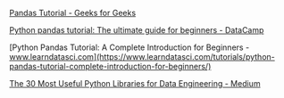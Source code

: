 [Pandas Tutorial - Geeks for Geeks](https://www.geeksforgeeks.org/pandas-tutorial/)

[Python pandas tutorial: The ultimate guide for beginners - DataCamp](https://www.datacamp.com/tutorial/pandas)

[Python Pandas Tutorial: A Complete Introduction for Beginners - www.learndatasci.com](https://www.learndatasci.com/tutorials/python-pandas-tutorial-complete-introduction-for-beginners/)

[The 30 Most Useful Python Libraries for Data Engineering - Medium](https://medium.com/@Evenword/the-30-most-useful-python-libraries-for-data-engineering-9e724a19e613)
